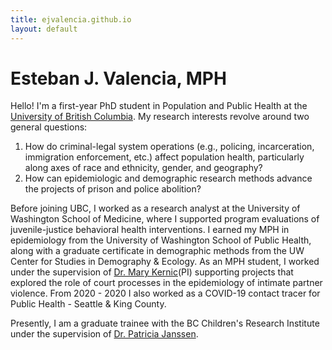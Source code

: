```yaml
---
title: ejvalencia.github.io
layout: default
---
```


# Esteban J. Valencia, MPH

Hello! I'm a first-year PhD student in Population and Public Health at the [University of British Columbia](https://www.spph.ubc.ca/). My research interests revolve around two general questions:

1. How do criminal-legal system operations (e.g., policing, incarceration, immigration enforcement, etc.) affect population health, particularly along axes of race and ethnicity, gender, and geography?
2. How can epidemiologic and demographic research methods advance the projects of prison and police abolition?

Before joining UBC, I worked as a research analyst at the University of Washington School of Medicine, where I supported program evaluations of juvenile-justice behavioral health interventions. I earned my MPH in epidemiology from the University of Washington School of Public Health, along with a graduate certificate in demographic methods from the UW Center for Studies in Demography & Ecology. As an MPH student, I worked under the supervision of [Dr. Mary Kernic](https://epi.washington.edu/faculty/kernic-mary/)(PI) supporting projects that explored the role of court processes in the epidemiology of intimate partner violence. From 2020 - 2020 I also worked as a COVID-19 contact tracer for Public Health - Seattle & King County.

Presently, I am a graduate trainee with the BC Children's Research Institute under the supervision of [Dr. Patricia Janssen](https://www.bcchr.ca/pjanssen).

